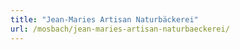 ```yaml
---
title: "Jean-Maries Artisan Naturbäckerei"
url: /mosbach/jean-maries-artisan-naturbaeckerei/
---
```

